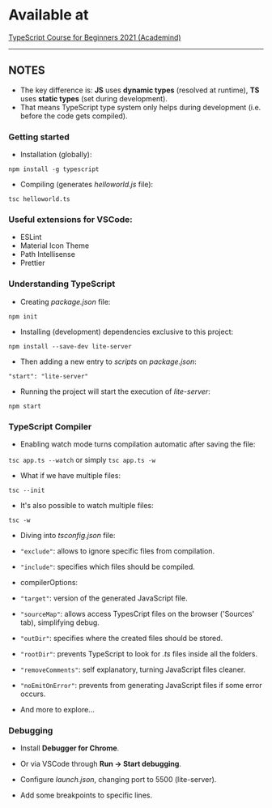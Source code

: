 # Available at

[TypeScript Course for Beginners 2021 (Academind)](https://www.youtube.com/watch?v=BwuLxPH8IDs)

---

## NOTES

- The key difference is: **JS** uses **dynamic types** (resolved at runtime), **TS** uses **static types** (set during development). 
- That means TypeScript type system only helps during development (i.e. before the code gets compiled).

### Getting started

- Installation (globally):

`npm install -g typescript`

- Compiling (generates *helloworld.js* file):

`tsc helloworld.ts`

### Useful extensions for VSCode:

- ESLint
- Material Icon Theme
- Path Intellisense
- Prettier

### Understanding TypeScript

- Creating *package.json* file:

`npm init`

- Installing (development) dependencies exclusive to this project:

`npm install --save-dev lite-server`

 - Then adding a new entry to *scripts* on *package.json*:

 `"start": "lite-server"`

 - Running the project will start the execution of *lite-server*:

 `npm start`

### TypeScript Compiler

- Enabling watch mode turns compilation automatic after saving the file:

`tsc app.ts --watch` or simply `tsc app.ts -w`

- What if we have multiple files:

`tsc --init`

- It's also possible to watch multiple files:

`tsc -w`

- Diving into *tsconfig.json* file:

 - `"exclude"`: allows to ignore specific files from compilation.
 - `"include"`: specifies which files should be compiled.

 - compilerOptions:

  - `"target"`: version of the generated JavaScript file.
  - `"sourceMap"`: allows access TypesCript files on the browser ('Sources' tab), simplifying debug.
  - `"outDir"`: specifies where the created files should be stored.
  - `"rootDir"`: prevents TypeScript to look for *.ts* files inside all the folders.
  - `"removeComments"`: self explanatory, turning JavaScript files cleaner.
  - `"noEmitOnError"`: prevents from generating JavaScript files if some error occurs.
  - And more to explore...

### Debugging

- Install **Debugger for Chrome**.

- Or via VSCode through **Run -> Start debugging**.

- Configure *launch.json*, changing port to 5500 (lite-server).

- Add some breakpoints to specific lines.
